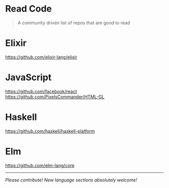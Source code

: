 # Read Code
> A community driven list of repos that are good to read

# Elixir
https://github.com/elixir-lang/elixir

# JavaScript
https://github.com/facebook/react
https://github.com/PixelsCommander/HTML-GL

# Haskell
https://github.com/haskell/haskell-platform

# Elm
https://github.com/elm-lang/core

---

_Please contribute! New language sections absolutely welcome!_
